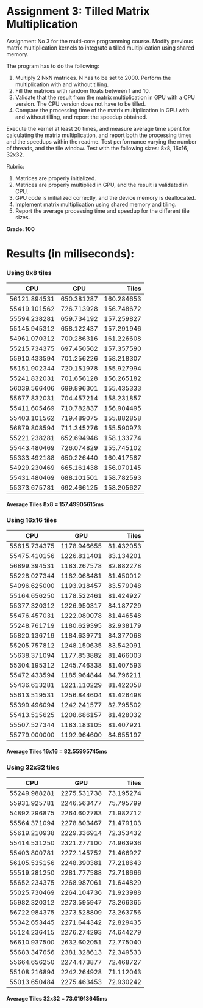 # Assignment 3: Tilled Matrix Multiplication

Assignment No 3 for the multi-core programming course. Modify previous matrix multiplication kernels to integrate a tilled multiplication using shared memory.

The program has to do the following:

1. Multiply 2 NxN matrices. N has to be set to 2000. Perform the multiplication with and without tilling.
2. Fill the matrices with random floats between 1 and 10.
3. Validate that the result from the matrix multiplication in GPU with a CPU version. The CPU version does not have to be tilled.
4. Compare the processing time of the matrix multiplication in GPU with and without tilling, and report the speedup obtained.

Execute the kernel at least 20 times, and measure average time spent for calculating the matrix multiplication, and report both the processing times and the speedups within the readme. Test performance varying the number of threads, and the tile window. Test with the following sizes: 8x8, 16x16, 32x32.

Rubric:

1. Matrices are properly initialized.
2. Matrices are properly multiplied in GPU, and the result is validated in CPU.
3. GPU code is initialized correctly, and the device memory is deallocated.
4. Implement matrix multiplication using shared memory and tiling.
5. Report the average processing time and speedup for the different tile sizes.

**Grade: 100**

# Results (in miliseconds):

### Using 8x8 tiles

| CPU          | GPU          | Tiles      |
| ------------ |:------------:| ----------:|
| 56121.894531 | 650.381287   | 160.284653 |
| 55419.101562 | 726.713928   | 156.748672 |
| 55594.238281 | 659.734192   | 157.259827 |
| 55145.945312 | 658.122437   | 157.291946 |
| 54961.070312 | 700.286316   | 161.226608 |
| 55215.734375 | 697.450562   | 157.357590 |
| 55910.433594 | 701.256226   | 158.218307 |
| 55151.902344 | 720.151978   | 155.927994 |
| 55241.832031 | 701.656128   | 156.265182 |
| 56039.566406 | 699.896301   | 155.435333 |
| 55677.832031 | 704.457214   | 158.231857 |
| 55411.605469 | 710.782837   | 156.904495 |
| 55403.101562 | 719.489075   | 155.882858 |
| 56879.808594 | 711.345276   | 155.590973 |
| 55221.238281 | 652.694946   | 158.133774 |
| 55443.480469 | 726.074829   | 155.745102 |
| 55333.492188 | 650.226440   | 160.417587 |
| 54929.230469 | 665.161438   | 156.070145 |
| 55431.480469 | 688.101501   | 158.782593 |
| 55373.675781 | 692.466125   | 158.205627 |

#### Average Tiles 8x8 = 157.49905615ms


### Using 16x16 tiles

| CPU          | GPU          | Tiles     |
| ------------ |:------------:| ---------:|
| 55615.734375 | 1178.946655  | 81.432053 |
| 55475.410156 | 1226.811401  | 83.134201 |
| 56899.394531 | 1183.267578  | 82.882278 |
| 55228.027344 | 1182.068481  | 81.450012 |
| 54096.625000 | 1193.918457  | 83.579048 |
| 55164.656250 | 1178.522461  | 81.424927 |
| 55377.320312 | 1226.950317  | 84.187729 |
| 55476.457031 | 1222.080078  | 81.446548 |
| 55248.761719 | 1180.629395  | 82.938179 |
| 55820.136719 | 1184.639771  | 84.377068 |
| 55205.757812 | 1248.150635  | 83.542091 |
| 55638.371094 | 1177.853882  | 81.466003 |
| 55304.195312 | 1245.746338  | 81.407593 |
| 55472.433594 | 1185.964844  | 84.796211 |
| 55436.613281 | 1221.110229  | 81.422058 |
| 55613.519531 | 1256.844604  | 81.426498 |
| 55399.496094 | 1242.241577  | 82.795502 |
| 55413.515625 | 1208.686157  | 81.428032 |
| 55507.527344 | 1183.183105  | 81.407921 |
| 55779.000000 | 1192.964600  | 84.655197 |

#### Average Tiles 16x16 = 82.55995745ms

### Using 32x32 tiles

| CPU          | GPU          | Tiles     |
| ------------ |:------------:| ---------:|
| 55249.988281 | 2275.531738  | 73.195274 |
| 55931.925781 | 2246.563477  | 75.795799 |
| 54892.296875 | 2264.602783  | 71.982712 |
| 55564.371094 | 2278.803467  | 71.479103 |
| 55619.210938 | 2229.336914  | 72.353432 |
| 55414.531250 | 2321.277100  | 74.963936 |
| 55403.800781 | 2272.145752  | 71.466927 |
| 56105.535156 | 2248.390381  | 77.218643 |
| 55519.281250 | 2281.777588  | 72.718666 |
| 55652.234375 | 2268.987061  | 71.644829 |
| 55025.730469 | 2264.104736  | 71.923988 |
| 55982.320312 | 2273.595947  | 73.266365 |
| 56722.984375 | 2273.528809  | 73.263756 |
| 55342.653445 | 2271.644342  | 72.829435 |
| 55124.236415 | 2276.274293  | 74.644279 |
| 56610.937500 | 2632.602051  | 72.775040 |
| 55683.347656 | 2381.328613  | 72.349533 |
| 55664.656250 | 2274.473877  | 72.468727 |
| 55108.216894 | 2242.264928  | 71.112043 |
| 55013.650484 | 2275.463453  | 72.930242 |

#### Average Tiles 32x32 = 73.01913645ms
